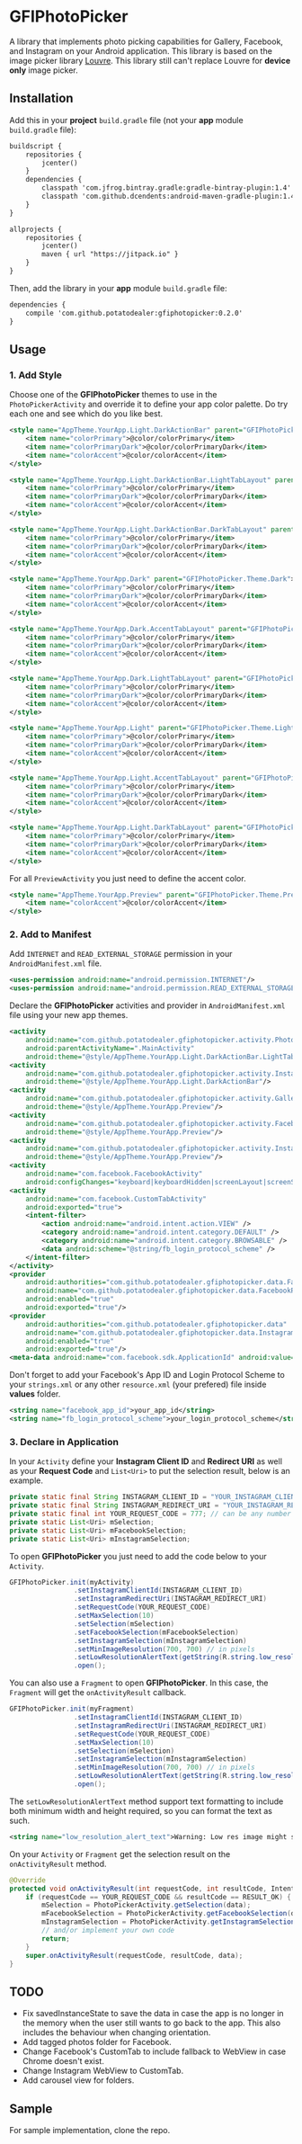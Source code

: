 # GFIPhotoPicker
A library that implements photo picking capabilities for Gallery, Facebook, and Instagram on your Android application.
This library is based on the image picker library [Louvre](https://github.com/andremion/Louvre).
This library still can't replace Louvre for **device only** image picker.


## Installation
Add this in your **project** `build.gradle` file (not your **app** module `build.gradle` file):
```xml
buildscript {
    repositories {
        jcenter()
    }
    dependencies {
        classpath 'com.jfrog.bintray.gradle:gradle-bintray-plugin:1.4'
        classpath 'com.github.dcendents:android-maven-gradle-plugin:1.4.1'
    }
}

allprojects {
    repositories {
        jcenter()
        maven { url "https://jitpack.io" }
    }
}
```

Then, add the library in your **app** module `build.gradle` file:
```xml
dependencies {
    compile 'com.github.potatodealer:gfiphotopicker:0.2.0'
}
```


## Usage
### 1. Add Style
Choose one of the **GFIPhotoPicker** themes to use in the `PhotoPickerActivity` and override it to define your app color palette. Do try each one and see which do you like best.
```xml
<style name="AppTheme.YourApp.Light.DarkActionBar" parent="GFIPhotoPicker.Theme.Light.DarkActionBar">
    <item name="colorPrimary">@color/colorPrimary</item>
    <item name="colorPrimaryDark">@color/colorPrimaryDark</item>
    <item name="colorAccent">@color/colorAccent</item>
</style>
```
```xml
<style name="AppTheme.YourApp.Light.DarkActionBar.LightTabLayout" parent="GFIPhotoPicker.Theme.Light.DarkActionBar.LightTabLayout">
    <item name="colorPrimary">@color/colorPrimary</item>
    <item name="colorPrimaryDark">@color/colorPrimaryDark</item>
    <item name="colorAccent">@color/colorAccent</item>
</style>
```
```xml
<style name="AppTheme.YourApp.Light.DarkActionBar.DarkTabLayout" parent="GFIPhotoPicker.Theme.Light.DarkActionBar.DarkTabLayout">
    <item name="colorPrimary">@color/colorPrimary</item>
    <item name="colorPrimaryDark">@color/colorPrimaryDark</item>
    <item name="colorAccent">@color/colorAccent</item>
</style>
```
```xml
<style name="AppTheme.YourApp.Dark" parent="GFIPhotoPicker.Theme.Dark">
    <item name="colorPrimary">@color/colorPrimary</item>
    <item name="colorPrimaryDark">@color/colorPrimaryDark</item>
    <item name="colorAccent">@color/colorAccent</item>
</style>
```
```xml
<style name="AppTheme.YourApp.Dark.AccentTabLayout" parent="GFIPhotoPicker.Theme.Dark.AccentTabLayout">
    <item name="colorPrimary">@color/colorPrimary</item>
    <item name="colorPrimaryDark">@color/colorPrimaryDark</item>
    <item name="colorAccent">@color/colorAccent</item>
</style>
```
```xml
<style name="AppTheme.YourApp.Dark.LightTabLayout" parent="GFIPhotoPicker.Theme.Dark.LightTabLayout">
    <item name="colorPrimary">@color/colorPrimary</item>
    <item name="colorPrimaryDark">@color/colorPrimaryDark</item>
    <item name="colorAccent">@color/colorAccent</item>
</style>
```
```xml
<style name="AppTheme.YourApp.Light" parent="GFIPhotoPicker.Theme.Light">
    <item name="colorPrimary">@color/colorPrimary</item>
    <item name="colorPrimaryDark">@color/colorPrimaryDark</item>
    <item name="colorAccent">@color/colorAccent</item>
</style>
```
```xml
<style name="AppTheme.YourApp.Light.AccentTabLayout" parent="GFIPhotoPicker.Theme.Light.AccentTabLayout">
    <item name="colorPrimary">@color/colorPrimary</item>
    <item name="colorPrimaryDark">@color/colorPrimaryDark</item>
    <item name="colorAccent">@color/colorAccent</item>
</style>
```
```xml
<style name="AppTheme.YourApp.Light.DarkTabLayout" parent="GFIPhotoPicker.Theme.Light.DarkTabLayout">
    <item name="colorPrimary">@color/colorPrimary</item>
    <item name="colorPrimaryDark">@color/colorPrimaryDark</item>
    <item name="colorAccent">@color/colorAccent</item>
</style>
```

For all `PreviewActivity` you just need to define the accent color.
```xml
<style name="AppTheme.YourApp.Preview" parent="GFIPhotoPicker.Theme.Preview">
    <item name="colorAccent">@color/colorAccent</item>
</style>
```


### 2. Add to Manifest
Add `INTERNET` and `READ_EXTERNAL_STORAGE` permission in your `AndroidManifest.xml` file.
```xml
<uses-permission android:name="android.permission.INTERNET"/>
<uses-permission android:name="android.permission.READ_EXTERNAL_STORAGE" />
```

Declare the **GFIPhotoPicker** activities and provider in `AndroidManifest.xml` file using your new app themes.
```xml
<activity
    android:name="com.github.potatodealer.gfiphotopicker.activity.PhotoPickerActivity"
    android:parentActivityName=".MainActivity"
    android:theme="@style/AppTheme.YourApp.Light.DarkActionBar.LightTabLayout"/>
<activity
    android:name="com.github.potatodealer.gfiphotopicker.activity.InstagramLoginActivity"
    android:theme="@style/AppTheme.YourApp.Light.DarkActionBar"/>
<activity
    android:name="com.github.potatodealer.gfiphotopicker.activity.GalleryPreviewActivity"
    android:theme="@style/AppTheme.YourApp.Preview"/>
<activity
    android:name="com.github.potatodealer.gfiphotopicker.activity.FacebookPreviewActivity"
    android:theme="@style/AppTheme.YourApp.Preview"/>
<activity
    android:name="com.github.potatodealer.gfiphotopicker.activity.InstagramPreviewActivity"
    android:theme="@style/AppTheme.YourApp.Preview"/>
<activity
    android:name="com.facebook.FacebookActivity"
    android:configChanges="keyboard|keyboardHidden|screenLayout|screenSize|orientation"/>
<activity
    android:name="com.facebook.CustomTabActivity"
    android:exported="true">
    <intent-filter>
        <action android:name="android.intent.action.VIEW" />
        <category android:name="android.intent.category.DEFAULT" />
        <category android:name="android.intent.category.BROWSABLE" />
        <data android:scheme="@string/fb_login_protocol_scheme" />
    </intent-filter>
</activity>
<provider
    android:authorities="com.github.potatodealer.gfiphotopicker.data.FacebookProvider"
    android:name="com.github.potatodealer.gfiphotopicker.data.FacebookProvider"
    android:enabled="true"
    android:exported="true"/>
<provider
    android:authorities="com.github.potatodealer.gfiphotopicker.data"
    android:name="com.github.potatodealer.gfiphotopicker.data.InstagramProvider"
    android:enabled="true"
    android:exported="true"/>
<meta-data android:name="com.facebook.sdk.ApplicationId" android:value="@string/facebook_app_id"/>
```

Don't forget to add your Facebook's App ID and Login Protocol Scheme to your `strings.xml` or any other `resource.xml` (your prefered) file inside **values** folder.
```xml
<string name="facebook_app_id">your_app_id</string>
<string name="fb_login_protocol_scheme">your_login_protocol_scheme</string> // fb + your_app_id
```


### 3. Declare in Application
In your `Activity` define your **Instagram Client ID** and **Redirect URI** as well as your **Request Code** and `List<Uri>` to put the selection result, below is an example.
```java
private static final String INSTAGRAM_CLIENT_ID = "YOUR_INSTAGRAM_CLIENT_ID";
private static final String INSTAGRAM_REDIRECT_URI = "YOUR_INSTAGRAM_REDIRECT_URI";
private static final int YOUR_REQUEST_CODE = 777; // can be any number
private static List<Uri> mSelection;
private static List<Uri> mFacebookSelection;
private static List<Uri> mInstagramSelection;
```

To open **GFIPhotoPicker** you just need to add the code below to your `Activity`.
```java
GFIPhotoPicker.init(myActivity)
                .setInstagramClientId(INSTAGRAM_CLIENT_ID)
                .setInstagramRedirectUri(INSTAGRAM_REDIRECT_URI)
                .setRequestCode(YOUR_REQUEST_CODE)
                .setMaxSelection(10)
                .setSelection(mSelection)
                .setFacebookSelection(mFacebookSelection)
                .setInstagramSelection(mInstagramSelection)
                .setMinImageResolution(700, 700) // in pixels
                .setLowResolutionAlertText(getString(R.string.low_resolution_alert_text))
                .open();
```

You can also use a `Fragment` to open **GFIPhotoPicker**. In this case, the `Fragment` will get the `onActivityResult` callback.
```java
GFIPhotoPicker.init(myFragment)
                .setInstagramClientId(INSTAGRAM_CLIENT_ID)
                .setInstagramRedirectUri(INSTAGRAM_REDIRECT_URI)
                .setRequestCode(YOUR_REQUEST_CODE)
                .setMaxSelection(10)
                .setSelection(mSelection)
                .setInstagramSelection(mInstagramSelection)
                .setMinImageResolution(700, 700) // in pixels
                .setLowResolutionAlertText(getString(R.string.low_resolution_alert_text))
                .open();
```

The `setLowResolutionAlertText` method support text formatting to include both minimum width and height required, so you can format the text as such.
```xml
<string name="low_resolution_alert_text">Warning: Low res image might show up blurred in the prints. Minimum resolution is %1$d x %2$d px</string> // width first then height
```

On your `Activity` or `Fragment` get the selection result on the `onActivityResult` method.
```java
@Override
protected void onActivityResult(int requestCode, int resultCode, Intent data) {
    if (requestCode == YOUR_REQUEST_CODE && resultCode == RESULT_OK) {
        mSelection = PhotoPickerActivity.getSelection(data);
        mFacebookSelection = PhotoPickerActivity.getFacebookSelection(data);
        mInstagramSelection = PhotoPickerActivity.getInstagramSelection(data);
        // and/or implement your own code
        return;
    }
    super.onActivityResult(requestCode, resultCode, data);
}
```


## TODO
- Fix savedInstanceState to save the data in case the app is no longer in the memory when the user still wants to go back to the app. This also includes the behaviour when changing orientation.
- Add tagged photos folder for Facebook.
- Change Facebook's CustomTab to include fallback to WebView in case Chrome doesn't exist.
- Change Instagram WebView to CustomTab.
- Add carousel view for folders.


## Sample
For sample implementation, clone the repo.
